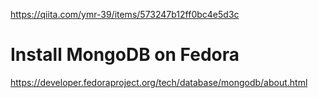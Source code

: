 https://qiita.com/ymr-39/items/573247b12ff0bc4e5d3c


# Install MongoDB on Fedora
https://developer.fedoraproject.org/tech/database/mongodb/about.html


